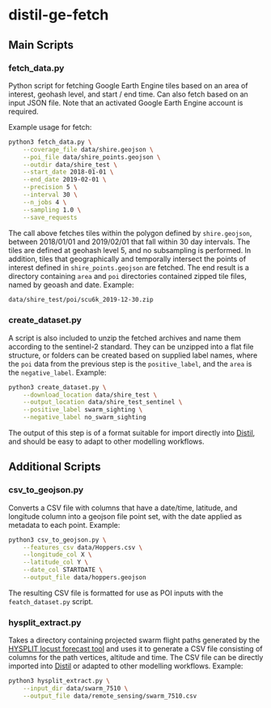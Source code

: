 # distil-ge-fetch

## Main Scripts
### fetch_data.py
Python script for fetching Google Earth Engine tiles based on an area of interest, geohash level, and start / end time.  Can also fetch based on an input JSON file.  Note that an activated Google Earth Engine account is required.

Example usage for fetch:

```bash
python3 fetch_data.py \
    --coverage_file data/shire.geojson \
    --poi_file data/shire_points.geojson \
    --outdir data/shire_test \
    --start_date 2018-01-01 \
    --end_date 2019-02-01 \
    --precision 5 \
    --interval 30 \
    --n_jobs 4 \
    --sampling 1.0 \
    --save_requests
```

The call above fetches tiles within the polygon defined by `shire.geojson`, between 2018/01/01 and 2019/02/01 that fall within 30 day intervals.  The tiles are defined at geohash level 5, and no subsampling is performed.  In addition, tiles that geographically and temporally intersect the points of interest defined in `shire_points.geojson` are fetched.  The end result is a directory containing `area` and `poi` directories contained zipped tile files, named by geoash and date.  Example:

```bash
data/shire_test/poi/scu6k_2019-12-30.zip
```

### create_dataset.py
A script is also included to unzip the fetched archives and name them according to the sentinel-2 standard.  They can be unzipped into a flat file structure, or folders can be created based on supplied label names, where the `poi` data from the previous step is the `positive_label`, and the `area` is the `negative_label`.  Example:

```bash
python3 create_dataset.py \
    --download_location data/shire_test \
    --output_location data/shire_test_sentinel \
    --positive_label swarm_sighting \
    --negative_label no_swarm_sighting
```

The output of this step is of a format suitable for import directly into [Distil](http://github.com/uncharted-distil/distil), and should be easy to adapt to other modelling workflows.

## Additional Scripts

### csv_to_geojson.py
Converts a CSV file with columns that have a date/time, latitude, and longitude column into a geojson file point set, with the date applied as metadata to each point.  Example:

```bash
python3 csv_to_geojson.py \
    --features_csv data/Hoppers.csv \
    --longitude_col X \
    --latitude_col Y \
    --date_col STARTDATE \
    --output_file data/hoppers.geojson
```
The resulting CSV file is formatted for use as POI inputs with the `featch_dataset.py` script.

### hysplit_extract.py
Takes a directory containing projected swarm flight paths generated by the [HYSPLIT locust forecast tool](https://locusts.arl.noaa.gov:8443/) and uses it to generate a CSV file consisting of columns for the path vertices, altitude and time.  The CSV file can be directly imported into [Distil](https://github.com/uncharted-distil/distil) or adapted to other modelling workflows.  Example:

```bash
python3 hysplit_extract.py \
    --input_dir data/swarm_7510 \
    --output_file data/remote_sensing/swarm_7510.csv
```
